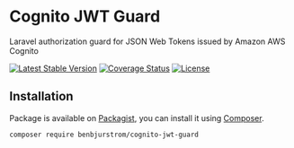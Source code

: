 # Cognito JWT Guard
Laravel authorization guard for JSON Web Tokens issued by Amazon AWS Cognito

[![Latest Stable Version](https://poser.pugx.org/benbjurstrom/cognito-jwt-guard/v/stable)](https://packagist.org/packages/benbjurstrom/cognito-jwt-guard)
[![Coverage Status](https://coveralls.io/repos/github/benbjurstrom/cognito-jwt-guard/badge.svg?branch=master)](https://coveralls.io/github/benbjurstrom/cognito-jwt-guard?branch=master)
[![License](https://poser.pugx.org/benbjurstrom/cognito-jwt-guard/license)](https://packagist.org/packages/benbjurstrom/cognito-jwt-guard)

## Installation

Package is available on [Packagist](https://packagist.org/packages/benbjurstrom/cognito-jwt-guard),
you can install it using [Composer](https://getcomposer.org).

```shell
composer require benbjurstrom/cognito-jwt-guard
```
